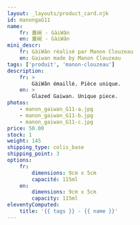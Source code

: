 ```yaml
---
layout: _layouts/product_card.njk
id: manongaG11
name:
    fr: 蓋碗 - GàiWǎn
    en: 蓋碗 - GàiWǎn
mini_descr:
    fr: GàiWǎn réalisé par Manon Clouzeau
    en: Gaiwan made by Manon Clouzeau
tags: ['produit', 'manon-clouzeau']
description: 
    fr: >
        GàiWǎn émaillé. Pièce unique.
    en: >
        Glazed Gaiwan. Unique piece.
photos:
    - manon_gaiwan_G11-a.jpg
    - manon_gaiwan_G11-b.jpg
    - manon_gaiwan_G11-c.jpg
price: 50.00
stock: 1
weight: 145
shipping_type: colis_base
shipping_point: 3
options:
    fr:
        dimensions: 9cm x 5cm
        capacité: 115ml
    en:
        dimensions: 9cm x 5cm
        capacity: 115ml
eleventyComputed:
    title: '{{ tags }} - {{ name }}'
---
```

